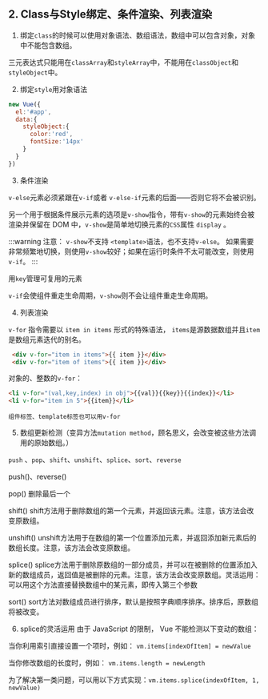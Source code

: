 ## 2. Class与Style绑定、条件渲染、列表渲染

1. 绑定`class`的时候可以使用对象语法、数组语法，数组中可以包含对象，对象中不能包含数组。

三元表达式只能用在`classArray`和`styleArray`中，不能用在`classObject`和`styleObject`中。

2. 绑定`style`用对象语法
  ```js
  new Vue({
    el:'#app',
    data:{
      styleObject:{
        color:'red',
        fontSize:'14px'
      }
    }
  })
  ```
3. 条件渲染
   
`v-else`元素必须紧跟在`v-if`或者 `v-else-if`元素的后面——否则它将不会被识别。

另一个用于根据条件展示元素的选项是`v-show`指令，带有`v-show`的元素始终会被渲染并保留在 DOM 中，`v-show`是简单地切换元素的`CSS`属性 `display` 。

:::warning 注意：
`v-show`不支持 `<template>`语法，也不支持`v-else`。
如果需要非常频繁地切换，则使用`v-show`较好；如果在运行时条件不太可能改变，则使用`v-if`。
:::

用`key`管理可复用的元素

`v-if`会使组件重走生命周期，`v-show`则不会让组件重走生命周期。

4. 列表渲染
   
`v-for` 指令需要以 `item in items` 形式的特殊语法， `items`是源数据数组并且`item`是数组元素迭代的别名。

```html
 <div v-for="item in items">{{ item }}</div>
 <div v-for="item of items">{{ item }}</div>
```

对象的、整数的`v-for`：
```html
<li v-for="(val,key,index) in obj">{{val}}{{key}}{{index}}</li>
<li v-for="item in 5">{{item}}</li>
```
`组件标签、template标签也可以用v-for`

5. 数组更新检测（变异方法`mutation method`，顾名思义，会改变被这些方法调用的原始数组。）

`push` 、`pop`、`shift`、`unshift`、`splice`、`sort`、`reverse`

push()、reverse()

pop() 删除最后一个

shift()     shift方法用于删除数组的第一个元素，并返回该元素。注意，该方法会改变原数组。

unshift()    unshift方法用于在数组的第一个位置添加元素，并返回添加新元素后的数组长度。注意，该方法会改变原数组。

splice()  splice方法用于删除原数组的一部分成员，并可以在被删除的位置添加入新的数组成员，返回值是被删除的元素。注意，该方法会改变原数组。灵活运用：可以用这个方法直接替换数组中的某元素，即传入第三个参数

sort() sort方法对数组成员进行排序，默认是按照字典顺序排序。排序后，原数组将被改变。


6. splice的灵活运用
由于 JavaScript 的限制， Vue 不能检测以下变动的数组：

当你利用索引直接设置一个项时，例如： `vm.items[indexOfItem] = newValue`

当你修改数组的长度时，例如： `vm.items.length = newLength`

为了解决第一类问题，可以用以下方式实现：`vm.items.splice(indexOfItem, 1, newValue)`